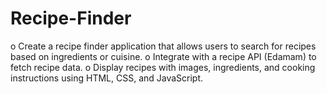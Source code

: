 # Recipe-Finder

o Create a recipe finder application that allows users to search for recipes based on ingredients or cuisine.
o Integrate with a recipe API (Edamam) to fetch recipe data.
o Display recipes with images, ingredients, and cooking instructions using HTML, CSS, and JavaScript.

